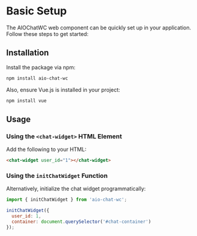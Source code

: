 # Basic Setup

The AIOChatWC web component can be quickly set up in your application. Follow these steps to get started:

## Installation

Install the package via npm:

```bash
npm install aio-chat-wc
```

Also, ensure Vue.js is installed in your project:

```bash
npm install vue
```

## Usage

### Using the `<chat-widget>` HTML Element

Add the following to your HTML:

```html
<chat-widget user_id="1"></chat-widget>
```

### Using the `initChatWidget` Function

Alternatively, initialize the chat widget programmatically:

```javascript
import { initChatWidget } from 'aio-chat-wc';

initChatWidget({
  user_id: 1,
  container: document.querySelector('#chat-container')
});
```